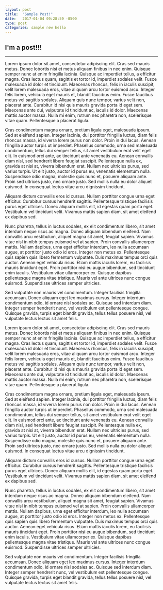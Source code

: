 ```yaml
---
layout: post
title:  "Sample Post!"
date:   2017-01-04 09:28:59 -0500
type: post
categories: sample new hello
---
```


## I'm a post!!!
---

Lorem ipsum dolor sit amet, consectetur adipiscing elit. Cras sed mauris metus. Donec lobortis nisi et metus aliquam finibus in nec enim. Quisque semper nunc at enim fringilla lacinia. Quisque ac imperdiet tellus, a efficitur magna. Cras lectus quam, sagittis et tortor id, imperdiet sodales velit. Fusce malesuada id dolor et tincidunt. Maecenas rhoncus, felis in iaculis suscipit, velit lorem malesuada eros, vitae aliquam arcu tortor euismod arcu. Integer felis lorem, vehicula eget mauris et, blandit faucibus enim. Fusce faucibus metus vel sagittis sodales. Aliquam quis nunc tempor, varius velit non, placerat ante. Curabitur id nisi quis mauris gravida porta id eget sem. Maecenas ante dui, vulputate id tincidunt ac, iaculis id dolor. Maecenas mattis auctor massa. Nulla mi enim, rutrum nec pharetra non, scelerisque vitae quam. Pellentesque a placerat ligula.

Cras condimentum magna ornare, pretium ligula eget, malesuada ipsum. Sed at eleifend sapien. Integer lacinia, dui porttitor fringilla luctus, diam felis rhoncus massa, id viverra lorem purus non dolor. Proin in dui lacus. Aenean fringilla auctor turpis ut imperdiet. Phasellus commodo, urna sed malesuada condimentum, tellus dui semper tellus, sit amet vestibulum erat velit eget elit. In euismod orci ante, ac tincidunt ante venenatis eu. Aenean convallis diam nisl, sed hendrerit libero feugiat suscipit. Pellentesque nulla ex, gravida at nisi at, viverra bibendum erat. Nullam nec ultricies purus, sed varius turpis. Ut elit justo, auctor id purus eu, venenatis elementum nulla. Suspendisse odio magna, molestie quis nunc et, posuere aliquam ante. Proin sed ultrices justo, nec ornare justo. Sed mollis nulla eu dolor aliquet euismod. In consequat lectus vitae arcu dignissim tincidunt.

Aliquam dictum convallis eros id cursus. Nullam porttitor congue urna eget efficitur. Curabitur cursus hendrerit sagittis. Pellentesque tristique facilisis purus eget ultrices. Donec aliquam mollis elit, id egestas quam porta eget. Vestibulum vel tincidunt velit. Vivamus mattis sapien diam, sit amet eleifend ex dapibus sed.

Nunc pharetra, tellus in luctus sodales, ex elit condimentum libero, sit amet interdum neque risus ac magna. Donec aliquam bibendum eleifend. Nam convallis arcu vestibulum, aliquet magna sit amet, feugiat sapien. Vivamus vitae nisl in nibh tempus euismod vel at sapien. Proin convallis ullamcorper mattis. Nullam dapibus, urna eget efficitur interdum, leo nulla accumsan augue, at porttitor justo odio id eros. Integer non metus ex. Pellentesque quis sapien quis libero fermentum vulputate. Duis maximus tempus orci quis auctor. Aenean eget vehicula risus. Etiam mattis iaculis lorem, eu facilisis mauris tincidunt eget. Proin porttitor nisi eu augue bibendum, sed tincidunt enim iaculis. Vestibulum vitae ullamcorper ex. Quisque dapibus pellentesque magna vitae tristique. Mauris vel ante ultrices nunc congue euismod. Suspendisse ultrices semper ultricies.

Sed vulputate non mauris vel condimentum. Integer facilisis fringilla accumsan. Donec aliquam eget leo maximus cursus. Integer interdum condimentum odio, id ornare nisl sodales ac. Quisque sed interdum diam. Integer semper hendrerit nunc, vel vestibulum est pellentesque congue. Quisque gravida, turpis eget blandit gravida, tellus tellus posuere nisl, vel vulputate lectus lectus sit amet felis.

Lorem ipsum dolor sit amet, consectetur adipiscing elit. Cras sed mauris metus. Donec lobortis nisi et metus aliquam finibus in nec enim. Quisque semper nunc at enim fringilla lacinia. Quisque ac imperdiet tellus, a efficitur magna. Cras lectus quam, sagittis et tortor id, imperdiet sodales velit. Fusce malesuada id dolor et tincidunt. Maecenas rhoncus, felis in iaculis suscipit, velit lorem malesuada eros, vitae aliquam arcu tortor euismod arcu. Integer felis lorem, vehicula eget mauris et, blandit faucibus enim. Fusce faucibus metus vel sagittis sodales. Aliquam quis nunc tempor, varius velit non, placerat ante. Curabitur id nisi quis mauris gravida porta id eget sem. Maecenas ante dui, vulputate id tincidunt ac, iaculis id dolor. Maecenas mattis auctor massa. Nulla mi enim, rutrum nec pharetra non, scelerisque vitae quam. Pellentesque a placerat ligula.

Cras condimentum magna ornare, pretium ligula eget, malesuada ipsum. Sed at eleifend sapien. Integer lacinia, dui porttitor fringilla luctus, diam felis rhoncus massa, id viverra lorem purus non dolor. Proin in dui lacus. Aenean fringilla auctor turpis ut imperdiet. Phasellus commodo, urna sed malesuada condimentum, tellus dui semper tellus, sit amet vestibulum erat velit eget elit. In euismod orci ante, ac tincidunt ante venenatis eu. Aenean convallis diam nisl, sed hendrerit libero feugiat suscipit. Pellentesque nulla ex, gravida at nisi at, viverra bibendum erat. Nullam nec ultricies purus, sed varius turpis. Ut elit justo, auctor id purus eu, venenatis elementum nulla. Suspendisse odio magna, molestie quis nunc et, posuere aliquam ante. Proin sed ultrices justo, nec ornare justo. Sed mollis nulla eu dolor aliquet euismod. In consequat lectus vitae arcu dignissim tincidunt.

Aliquam dictum convallis eros id cursus. Nullam porttitor congue urna eget efficitur. Curabitur cursus hendrerit sagittis. Pellentesque tristique facilisis purus eget ultrices. Donec aliquam mollis elit, id egestas quam porta eget. Vestibulum vel tincidunt velit. Vivamus mattis sapien diam, sit amet eleifend ex dapibus sed.

Nunc pharetra, tellus in luctus sodales, ex elit condimentum libero, sit amet interdum neque risus ac magna. Donec aliquam bibendum eleifend. Nam convallis arcu vestibulum, aliquet magna sit amet, feugiat sapien. Vivamus vitae nisl in nibh tempus euismod vel at sapien. Proin convallis ullamcorper mattis. Nullam dapibus, urna eget efficitur interdum, leo nulla accumsan augue, at porttitor justo odio id eros. Integer non metus ex. Pellentesque quis sapien quis libero fermentum vulputate. Duis maximus tempus orci quis auctor. Aenean eget vehicula risus. Etiam mattis iaculis lorem, eu facilisis mauris tincidunt eget. Proin porttitor nisi eu augue bibendum, sed tincidunt enim iaculis. Vestibulum vitae ullamcorper ex. Quisque dapibus pellentesque magna vitae tristique. Mauris vel ante ultrices nunc congue euismod. Suspendisse ultrices semper ultricies.

Sed vulputate non mauris vel condimentum. Integer facilisis fringilla accumsan. Donec aliquam eget leo maximus cursus. Integer interdum condimentum odio, id ornare nisl sodales ac. Quisque sed interdum diam. Integer semper hendrerit nunc, vel vestibulum est pellentesque congue. Quisque gravida, turpis eget blandit gravida, tellus tellus posuere nisl, vel vulputate lectus lectus sit amet felis.
